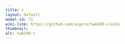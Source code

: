 ```yaml
---
title: c
layout: default
modal-id: 71
wiki-link: https://github.com/aigora/twA109-c/wiki
thumbnail: 
alt: twA109-c
---
```

